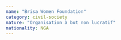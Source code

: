 ```yaml
---
name: "Brisa Women Foundation"
category: civil-society
nature: "Organisation à but non lucratif"
nationality: NGA
---
```

    